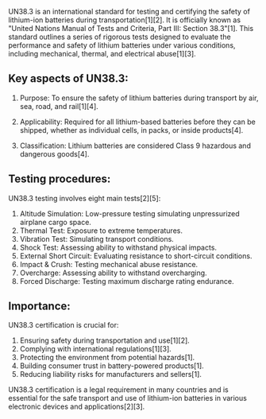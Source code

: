 UN38.3 is an international standard for testing and certifying the safety of lithium-ion batteries during transportation[1][2]. It is officially known as "United Nations Manual of Tests and Criteria, Part III: Section 38.3"[1]. This standard outlines a series of rigorous tests designed to evaluate the performance and safety of lithium batteries under various conditions, including mechanical, thermal, and electrical abuse[1][3].

## Key aspects of UN38.3:

1. Purpose: To ensure the safety of lithium batteries during transport by air, sea, road, and rail[1][4].

2. Applicability: Required for all lithium-based batteries before they can be shipped, whether as individual cells, in packs, or inside products[4].

3. Classification: Lithium batteries are considered Class 9 hazardous and dangerous goods[4].

## Testing procedures:

UN38.3 testing involves eight main tests[2][5]:

1. Altitude Simulation: Low-pressure testing simulating unpressurized airplane cargo space.
2. Thermal Test: Exposure to extreme temperatures.
3. Vibration Test: Simulating transport conditions.
4. Shock Test: Assessing ability to withstand physical impacts.
5. External Short Circuit: Evaluating resistance to short-circuit conditions.
6. Impact & Crush: Testing mechanical abuse resistance.
7. Overcharge: Assessing ability to withstand overcharging.
8. Forced Discharge: Testing maximum discharge rating endurance.

## Importance:

UN38.3 certification is crucial for:

1. Ensuring safety during transportation and use[1][2].
2. Complying with international regulations[1][3].
3. Protecting the environment from potential hazards[1].
4. Building consumer trust in battery-powered products[1].
5. Reducing liability risks for manufacturers and sellers[1].

UN38.3 certification is a legal requirement in many countries and is essential for the safe transport and use of lithium-ion batteries in various electronic devices and applications[2][3].